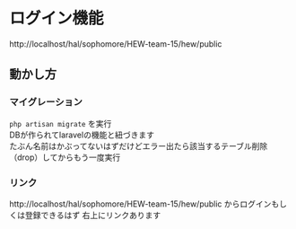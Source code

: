 # ログイン機能
http://localhost/hal/sophomore/HEW-team-15/hew/public

## 動かし方
### マイグレーション
`php artisan migrate`
を実行  
DBが作られてlaravelの機能と紐づきます  
たぶん名前はかぶってないはずだけどエラー出たら該当するテーブル削除（drop）してからもう一度実行  

### リンク
http://localhost/hal/sophomore/HEW-team-15/hew/public
からログインもしくは登録できるはず
右上にリンクあります
